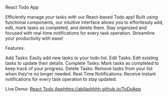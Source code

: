 React Todo App

Efficiently manage your tasks with our React-based Todo app! Built using functional components, our intuitive interface allows you to effortlessly add, edit, mark tasks as completed, and delete them. Stay organized and focused with real-time notifications for every task operation. Streamline your productivity with ease!

Features:

Add Tasks: Easily add new tasks to your todo list.
Edit Tasks: Edit existing tasks to update their details.
Complete Tasks: Mark tasks as completed to keep track of your progress.
Delete Tasks: Remove tasks from your list when they're no longer needed.
Real-Time Notifications: Receive instant notifications for every task operation to stay updated.


Live Demo: [React Todo App](https://abilashhhh.github.io/ToDoApp)https://abilashhhh.github.io/ToDoApp

